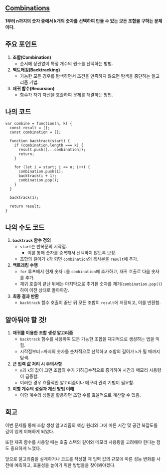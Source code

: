 ## [**Combinations**](https://leetcode.com/problems/combinations/)

**1부터 n까지의 숫자 중에서 k개의 숫자를 선택하여 만들 수 있는 모든 조합을 구하는 문제이다.**

## 주요 포인트

1. **조합(Combination)**
    - 순서에 상관없이 특정 개수의 원소를 선택하는 방법.
2. **백트래킹(Backtracking)**
    - 가능한 모든 경우를 탐색하면서 조건을 만족하지 않으면 탐색을 중단하는 알고리즘 기법.
3. **재귀 함수(Recursion)**
    - 함수가 자기 자신을 호출하여 문제를 해결하는 방법.

## 나의 코드

```tsx
var combine = function(n, k) {
  const result = [];
  const combination = [];

  function backtrack(start) {
    if (combination.length === k) {
      result.push([...combination]);
      return;
    }

    for (let i = start; i <= n; i++) {
      combination.push(i);
      backtrack(i + 1); 
      combination.pop();
    }
  }

  backtrack(1);
  
  return result;
}
```

## 나의 수도 코드

1. **`backtrack` 함수 정의**
    - `start`는 반복문의 시작점.
        - 이를 통해 숫자를 중복해서 선택하지 않도록 보장.
    - 조합의 길이가 `k`가 되면 `combination`의 복사본을 `result`에 추가.
2. **백트래킹 수행**
    - `for` 루프에서 현재 숫자 `i`를 `combination`에 추가하고, 재귀 호출로 다음 숫자를 추가.
    - 재귀 호출이 끝난 뒤에는 마지막으로 추가된 숫자를 제거(`combination.pop()`)하여 이전 상태로 돌아아감.
3. **최종 결과 반환**
    - `backtrack` 함수 호출이 끝난 뒤 모든 조합이 `result`에 저장되고, 이를 반환함.

## 알아둬야 할 것!

1. **재귀를 이용한 조합 생성 알고리즘**
    - `backtrack` 함수를 사용하여 모든 가능한 조합을 재귀적으로 생성하는 법을 익힘.
    - 시작점부터 `n`까지의 숫자를 순차적으로 선택하고 조합의 길이가 `k`가 될 때까지 탐색.
2. **큰 입력 값 처리 시 주의사항**
    - `n`과 `k`의 값이 크면 조합의 수가 기하급수적으로 증가하여 시간과 메모리 사용량이 급증함.
    - 이러한 경우 효율적인 알고리즘이나 메모리 관리 기법이 필요함.
3. **이항 계수의 성질과 계산 방법 이해**
    - 이항 계수의 성질을 활용하면 조합 수를 효율적으로 계산할 수 있음.

## 회고

이번 문제를 통해 조합 생성 알고리즘의 핵심 원리와 그에 따른 시간 및 공간 복잡도를 깊이 있게 이해하게 되었다.

또한 재귀 함수를 사용할 때는 호출 스택의 깊이와 메모리 사용량을 고려해야 한다는 점도 중요하게 느꼈다.

앞으로 알고리즘을 설계하거나 코드를 작성할 때 입력 값의 규모에 따른 성능 변화를 사전에 예측하고, 효율성을 높이기 위한 방법들을 찾아봐야겠다.
